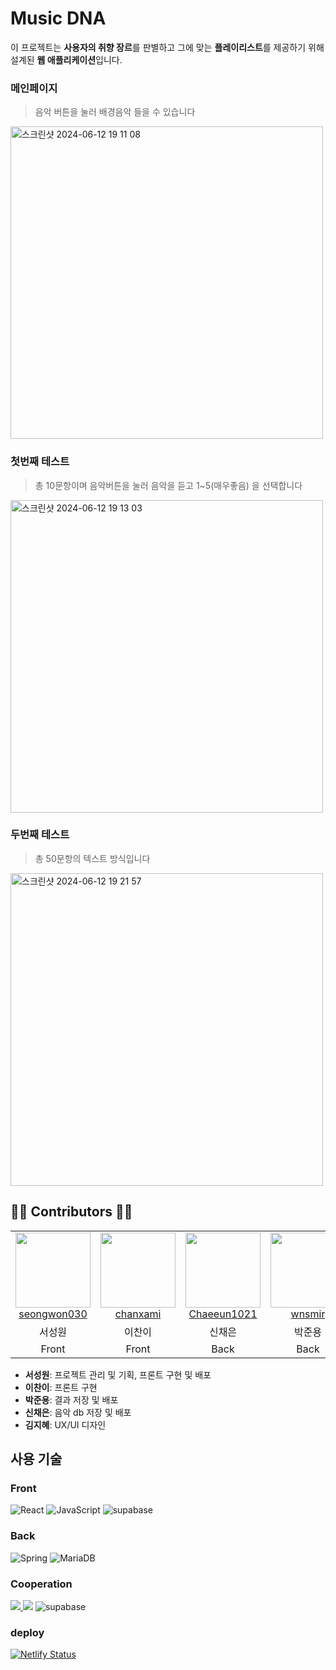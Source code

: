 # Music DNA

이 프로젝트는 **사용자의 취향 장르**를 판별하고 그에 맞는 **플레이리스트**를 제공하기 위해 설계된 **웹 애플리케이션**입니다. 
<br/>

### 메인페이지
> 음악 버튼을 눌러 배경음악 들을 수 있습니다
<img width="500" alt="스크린샷 2024-06-12 19 11 08" src="https://github.com/pknu-wap/2024_1_WEB_TEAM8/assets/105052068/8d4c1511-2427-4016-9680-2e939889370f">

### 첫번째 테스트
> 총 10문항이며 음악버튼을 눌러 음악을 듣고 1~5(매우좋음) 을 선택합니다
<img width="500" alt="스크린샷 2024-06-12 19 13 03" src="https://github.com/pknu-wap/2024_1_WEB_TEAM8/assets/105052068/6852a334-6274-45f6-84d1-6a890e6c8fd8">

### 두번째 테스트
> 총 50문항의 텍스트 방식입니다
<img width="500" alt="스크린샷 2024-06-12 19 21 57" src="https://github.com/pknu-wap/2024_1_WEB_TEAM8/assets/105052068/c889f176-edc4-4f37-b8f4-cb60e6d3ef4a">

## 👨‍💻 Contributors 👩‍💻

<table>
  <tr>
    <td align="center">
       <img src="https://avatars.githubusercontent.com/u/105052068?v=4" width="120px;"/>   
        <br />
        <a href="https://github.com/seongwon030" title="Code">seongwon030 </a>
    </td>
    <td align="center">
        <img src="https://avatars.githubusercontent.com/u/158177151?v=4" width="120px;"/> 
        <br />
        <a href="https://github.com/chanxami" title="Code">chanxami </a>
    </td>
    <td align="center">
        <img src="https://avatars.githubusercontent.com/u/92985089?v=4" width="120px;"/> 
        <br />
        <a href="https://github.com/Chaeeun1021" title="Code">Chaeeun1021 </a>
    </td>
    <td align="center">
        <img src="https://avatars.githubusercontent.com/u/163817041?v=4" width="120px;"/> 
        <br />
        <a href="https://github.com/wnsmir" title="Code">wnsmir </a>
    </td> 
  </tr>
  <tr>
    <td align="center">서성원</td>
    <td align="center">이찬이</td>
    <td align="center">신채은</td>
    <td align="center">박준용</td>
  </tr>
    <tr>
    <td align="center">Front</td>
    <td align="center">Front</td>
    <td align="center">Back</td>
    <td align="center">Back</td>
  </tr>
</table>

- **서성원**: 프로젝트 관리 및 기획, 프론트 구현 및 배포
- **이찬이**: 프론트 구현
- **박준용**: 결과 저장 및 배포
- **신채은**: 음악 db 저장 및 배포
- **김지혜**: UX/UI 디자인

## 사용 기술

### Front
<div>
<img alt="React" src ="https://img.shields.io/badge/React-61DAFB.svg?&style=for-the-badge&logo=React&logoColor=black"/>
<img alt="JavaScript" src ="https://img.shields.io/badge/JavaScriipt-F7DF1E.svg?&style=for-the-badge&logo=JavaScript&logoColor=black"/> 
<img alt="supabase" src ="https://img.shields.io/badge/Supabase-181818?style=for-the-badge&logo=supabase&logoColor=white"/> 


### Back
<div>
<img alt="Spring" src ="https://img.shields.io/badge/Spring-6DB33F.svg?&style=for-the-badge&logo=Spring&logoColor=black"/>
<img alt="MariaDB" src ="https://img.shields.io/badge/MariaDB-003545.svg?&style=for-the-badge&logo=MariaDB&logoColor=black"/></div>

### Cooperation
<div>
<a href="https://www.notion.so/TEAM-82bbc3c1894246c9afcdb507448f6cd9" target="_blank"><img src="https://img.shields.io/badge/Notion-000000?style=for-the-badge&logo=notion&logoColor=white"/>
<a href="https://www.figma.com/design/MWk0m8IiRdCRySQzntmyIW/%EC%9D%8C%EC%95%85-mbti?node-id=0-1&t=EolFZL5pfBozHZmx-0" target="_blank"><img src="https://img.shields.io/badge/Figma-F24E1E?style=for-the-badge&logo=figma&logoColor=white"/></a>
<img alt="supabase" src ="https://img.shields.io/badge/GitHub-100000?style=for-the-badge&logo=github&logoColor=white"/> 
</div>

### deploy
[![Netlify Status](https://api.netlify.com/api/v1/badges/dbeafebf-2f14-4070-bae6-1b111eece2d2/deploy-status)](https://wapmusictest.netlify.app)
